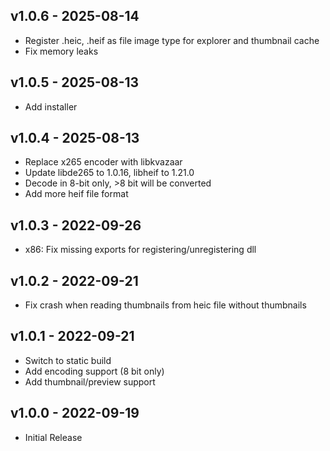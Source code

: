 ## v1.0.6 - 2025-08-14
- Register .heic, .heif as file image type for explorer and thumbnail cache
- Fix memory leaks

## v1.0.5 - 2025-08-13
- Add installer

## v1.0.4 - 2025-08-13
- Replace x265 encoder with libkvazaar
- Update libde265 to 1.0.16, libheif to 1.21.0
- Decode in 8-bit only, >8 bit will be converted
- Add more heif file format

## v1.0.3 - 2022-09-26
- x86: Fix missing exports for registering/unregistering dll

## v1.0.2 - 2022-09-21
- Fix crash when reading thumbnails from heic file without thumbnails

## v1.0.1 - 2022-09-21
- Switch to static build
- Add encoding support (8 bit only)
- Add thumbnail/preview support

## v1.0.0 - 2022-09-19
- Initial Release
